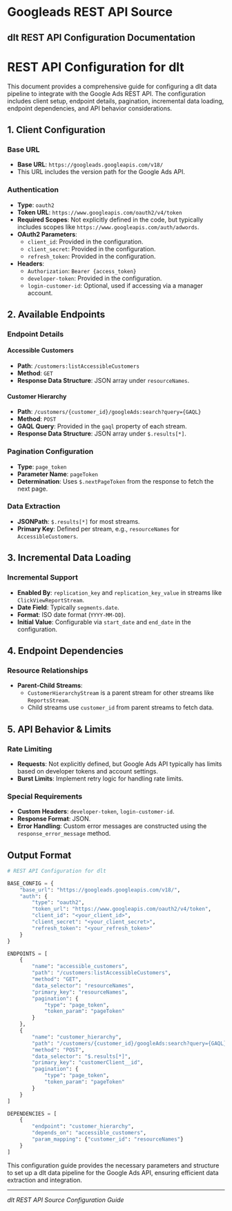 # Googleads REST API Source

## dlt REST API Configuration Documentation

# REST API Configuration for dlt

This document provides a comprehensive guide for configuring a dlt data pipeline to integrate with the Google Ads REST API. The configuration includes client setup, endpoint details, pagination, incremental data loading, endpoint dependencies, and API behavior considerations.

## 1. Client Configuration

### Base URL
- **Base URL**: `https://googleads.googleapis.com/v18/`
- This URL includes the version path for the Google Ads API.

### Authentication
- **Type**: `oauth2`
- **Token URL**: `https://www.googleapis.com/oauth2/v4/token`
- **Required Scopes**: Not explicitly defined in the code, but typically includes scopes like `https://www.googleapis.com/auth/adwords`.
- **OAuth2 Parameters**:
  - `client_id`: Provided in the configuration.
  - `client_secret`: Provided in the configuration.
  - `refresh_token`: Provided in the configuration.
- **Headers**:
  - `Authorization`: `Bearer {access_token}`
  - `developer-token`: Provided in the configuration.
  - `login-customer-id`: Optional, used if accessing via a manager account.

## 2. Available Endpoints

### Endpoint Details

#### Accessible Customers
- **Path**: `/customers:listAccessibleCustomers`
- **Method**: `GET`
- **Response Data Structure**: JSON array under `resourceNames`.

#### Customer Hierarchy
- **Path**: `/customers/{customer_id}/googleAds:search?query={GAQL}`
- **Method**: `POST`
- **GAQL Query**: Provided in the `gaql` property of each stream.
- **Response Data Structure**: JSON array under `$.results[*]`.

### Pagination Configuration
- **Type**: `page_token`
- **Parameter Name**: `pageToken`
- **Determination**: Uses `$.nextPageToken` from the response to fetch the next page.

### Data Extraction
- **JSONPath**: `$.results[*]` for most streams.
- **Primary Key**: Defined per stream, e.g., `resourceNames` for `AccessibleCustomers`.

## 3. Incremental Data Loading

### Incremental Support
- **Enabled By**: `replication_key` and `replication_key_value` in streams like `ClickViewReportStream`.
- **Date Field**: Typically `segments.date`.
- **Format**: ISO date format (`YYYY-MM-DD`).
- **Initial Value**: Configurable via `start_date` and `end_date` in the configuration.

## 4. Endpoint Dependencies

### Resource Relationships
- **Parent-Child Streams**: 
  - `CustomerHierarchyStream` is a parent stream for other streams like `ReportsStream`.
  - Child streams use `customer_id` from parent streams to fetch data.

## 5. API Behavior & Limits

### Rate Limiting
- **Requests**: Not explicitly defined, but Google Ads API typically has limits based on developer tokens and account settings.
- **Burst Limits**: Implement retry logic for handling rate limits.

### Special Requirements
- **Custom Headers**: `developer-token`, `login-customer-id`.
- **Response Format**: JSON.
- **Error Handling**: Custom error messages are constructed using the `response_error_message` method.

## Output Format

```python
# REST API Configuration for dlt

BASE_CONFIG = {
    "base_url": "https://googleads.googleapis.com/v18/",
    "auth": {
        "type": "oauth2",
        "token_url": "https://www.googleapis.com/oauth2/v4/token",
        "client_id": "<your_client_id>",
        "client_secret": "<your_client_secret>",
        "refresh_token": "<your_refresh_token>"
    }
}

ENDPOINTS = [
    {
        "name": "accessible_customers",
        "path": "/customers:listAccessibleCustomers",
        "method": "GET",
        "data_selector": "resourceNames",
        "primary_key": "resourceNames",
        "pagination": {
            "type": "page_token",
            "token_param": "pageToken"
        }
    },
    {
        "name": "customer_hierarchy",
        "path": "/customers/{customer_id}/googleAds:search?query={GAQL}",
        "method": "POST",
        "data_selector": "$.results[*]",
        "primary_key": "customerClient__id",
        "pagination": {
            "type": "page_token",
            "token_param": "pageToken"
        }
    }
]

DEPENDENCIES = [
    {
        "endpoint": "customer_hierarchy",
        "depends_on": "accessible_customers",
        "param_mapping": {"customer_id": "resourceNames"}
    }
]
```

This configuration guide provides the necessary parameters and structure to set up a dlt data pipeline for the Google Ads API, ensuring efficient data extraction and integration.

---
*dlt REST API Source Configuration Guide*
